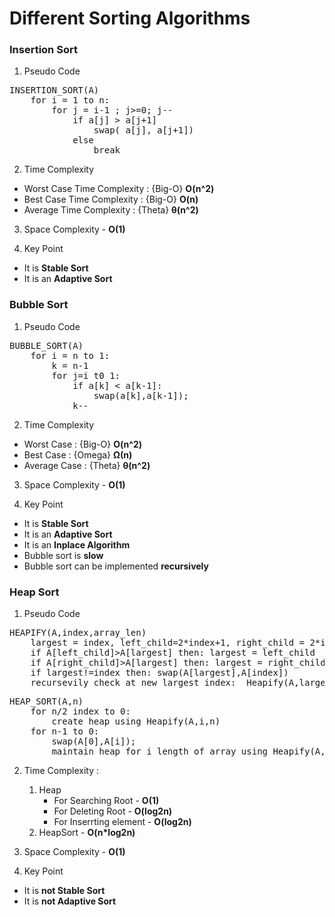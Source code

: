 # Different Sorting Algorithms

### Insertion Sort
1. Pseudo Code
<pre>
INSERTION_SORT(A)
    for i = 1 to n:
        for j = i-1 ; j>=0; j--
            if a[j] > a[j+1]
                swap( a[j], a[j+1])
            else
                break
</pre>

2. Time Complexity
* Worst Case Time Complexity : {Big-O} <b>O(n^2)</b>
* Best Case Time Complexity : {Big-O} <b>O(n)</b>
* Average Time Complexity : {Theta} <b>θ(n^2)  </b>

3. Space Complexity - <b>O(1)</b>

4. Key Point
* It is <b>Stable Sort</b>
* It is an <b>Adaptive Sort</b>

### Bubble Sort
1. Pseudo Code
<pre>
BUBBLE_SORT(A)
    for i = n to 1:
        k = n-1
        for j=i t0 1:
            if a[k] < a[k-1]:
                swap(a[k],a[k-1]);
            k--
</pre>

2. Time Complexity
* Worst Case : {Big-O} <b>O(n^2)</b>
* Best Case : {Omega} <b>Ω(n)</b>
* Average Case : {Theta} <b>θ(n^2)  </b>

3. Space Complexity - <b>O(1)</b>

4. Key Point
* It is <b>Stable Sort</b>
* It is an <b>Adaptive Sort</b>
* It is an <b>Inplace Algorithm </b>
* Bubble sort is <b>slow</b>
* Bubble sort can be implemented <b>recursively</b>

### Heap Sort
1. Pseudo Code
<pre>
HEAPIFY(A,index,array_len)
    largest = index, left_child=2*index+1, right_child = 2*index+2;
    if A[left_child]>A[largest] then: largest = left_child
    if A[right_child]>A[largest] then: largest = right_child
    if largest!=index then: swap(A[largest],A[index])
    recursevily check at new largest index:  Heapify(A,largest,array_len)
</pre>
<pre>
HEAP_SORT(A,n)
    for n/2 index to 0: 
        create heap using Heapify(A,i,n)
    for n-1 to 0: 
        swap(A[0],A[i]);
        maintain heap for i length of array using Heapify(A,0,i)
</pre>

2. Time Complexity :
    1. Heap
        * For Searching Root - <b>O(1)</b>
        * For Deleting Root - <b>O(log2n)</b>
        * For Inserrting element - <b>O(log2n)</b>
    2. HeapSort - <b>O(n*log2n)</b>

3. Space Complexity - <b>O(1)</b> 

4. Key Point
* It is <b>not Stable Sort</b>
* It is <b>not Adaptive Sort</b>